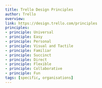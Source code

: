 ```yaml
---
title: Trello Design Principles
author: Trello
overview:
link: https://design.trello.com/principles
principles:
- principle: Universal
- principle: Easy
- principle: Personal
- principle: Visual and Tactile
- principle: Familiar
- principle: Succinct
- principle: Direct
- principle: Flexible
- principle: Collaborative
- principle: Fun
tags: [specific, organisations]
---
```

